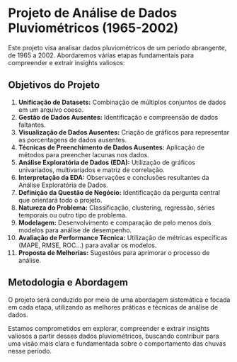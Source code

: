 # Projeto de Análise de Dados Pluviométricos (1965-2002)

Este projeto visa analisar dados pluviométricos de um período abrangente, de 1965 a 2002. Abordaremos várias etapas fundamentais para compreender e extrair insights valiosos:

## Objetivos do Projeto

1. **Unificação de Datasets:** Combinação de múltiplos conjuntos de dados em um arquivo coeso.
2. **Gestão de Dados Ausentes:** Identificação e compreensão de dados faltantes.
3. **Visualização de Dados Ausentes:** Criação de gráficos para representar as porcentagens de dados ausentes.
4. **Técnicas de Preenchimento de Dados Ausentes:** Aplicação de métodos para preencher lacunas nos dados.
5. **Análise Exploratória de Dados (EDA):** Utilização de gráficos univariados, multivariados e matriz de correlação.
6. **Interpretação da EDA:** Observações e conclusões resultantes da Análise Exploratória de Dados.
7. **Definição da Questão de Negócio:** Identificação da pergunta central que orientará todo o projeto.
8. **Natureza do Problema:** Classificação, clustering, regressão, séries temporais ou outro tipo de problema.
9. **Modelagem:** Desenvolvimento e comparação de pelo menos dois modelos para análise de desempenho.
10. **Avaliação de Performance Técnica:** Utilização de métricas específicas (MAPE, RMSE, ROC...) para avaliar os modelos.
11. **Proposta de Melhorias:** Sugestões para aprimorar o processo de análise.

## Metodologia e Abordagem

O projeto será conduzido por meio de uma abordagem sistemática e focada em cada etapa, utilizando as melhores práticas e técnicas de análise de dados.

Estamos comprometidos em explorar, compreender e extrair insights valiosos a partir desses dados pluviométricos, buscando contribuir para uma visão mais clara e fundamentada sobre o comportamento das chuvas nesse período.